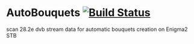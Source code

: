 AutoBouquets [![Build Status](https://travis-ci.com/LraiZer/AutoBouquets.svg?branch=master)](https://travis-ci.com/LraiZer/AutoBouquets)
==========
scan 28.2e dvb stream data for automatic bouquets creation on Enigma2 STB
